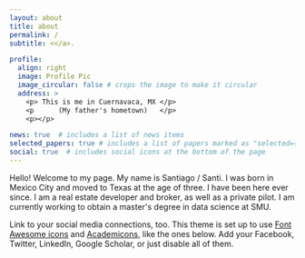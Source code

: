 ```yaml
---
layout: about
title: about
permalink: /
subtitle: <</a>.

profile:
  align: right
  image: Profile Pic
  image_circular: false # crops the image to make it circular
  address: >
    <p> This is me in Cuernavaca, MX </p>
    <p      (My father's hometown)   </p>
    <p></p>

news: true  # includes a list of news items
selected_papers: true # includes a list of papers marked as "selected={true}"
social: true  # includes social icons at the bottom of the page
---
```


Hello! Welcome to my page. My name is Santiago / Santi. I was born in Mexico City and moved to Texas at the age of three. I have been here ever since. I am a real estate developer and broker, as well as a private pilot. I am currently working to obtain a master's degree in data science at SMU.



Link to your social media connections, too. This theme is set up to use [Font Awesome icons](http://fortawesome.github.io/Font-Awesome/) and [Academicons](https://jpswalsh.github.io/academicons/), like the ones below. Add your Facebook, Twitter, LinkedIn, Google Scholar, or just disable all of them.

